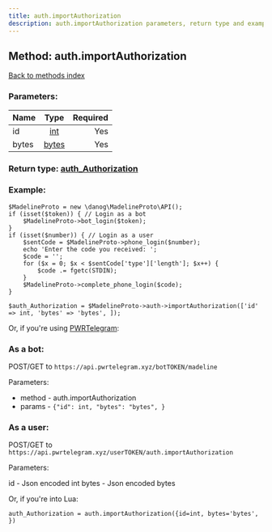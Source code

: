 ```yaml
---
title: auth.importAuthorization
description: auth.importAuthorization parameters, return type and example
---
```

## Method: auth.importAuthorization  
[Back to methods index](index.md)


### Parameters:

| Name     |    Type       | Required |
|----------|:-------------:|---------:|
|id|[int](../types/int.md) | Yes|
|bytes|[bytes](../types/bytes.md) | Yes|


### Return type: [auth\_Authorization](../types/auth_Authorization.md)

### Example:


```
$MadelineProto = new \danog\MadelineProto\API();
if (isset($token)) { // Login as a bot
    $MadelineProto->bot_login($token);
}
if (isset($number)) { // Login as a user
    $sentCode = $MadelineProto->phone_login($number);
    echo 'Enter the code you received: ';
    $code = '';
    for ($x = 0; $x < $sentCode['type']['length']; $x++) {
        $code .= fgetc(STDIN);
    }
    $MadelineProto->complete_phone_login($code);
}

$auth_Authorization = $MadelineProto->auth->importAuthorization(['id' => int, 'bytes' => 'bytes', ]);
```

Or, if you're using [PWRTelegram](https://pwrtelegram.xyz):

### As a bot:

POST/GET to `https://api.pwrtelegram.xyz/botTOKEN/madeline`

Parameters:

* method - auth.importAuthorization
* params - `{"id": int, "bytes": "bytes", }`



### As a user:

POST/GET to `https://api.pwrtelegram.xyz/userTOKEN/auth.importAuthorization`

Parameters:

id - Json encoded int
bytes - Json encoded bytes



Or, if you're into Lua:

```
auth_Authorization = auth.importAuthorization({id=int, bytes='bytes', })
```

